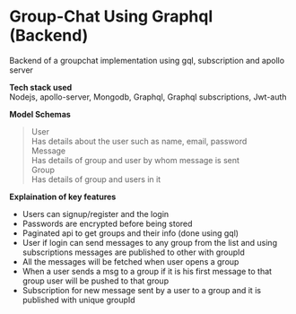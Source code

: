 # Group-Chat Using Graphql (Backend)
Backend of a groupchat implementation using gql, subscription and apollo server


**Tech stack used**<br/>
  Nodejs, apollo-server, Mongodb, Graphql, Graphql subscriptions, Jwt-auth


**Model Schemas**
> User<br/>
  Has details about the user such as name, email, password<br/>
 >Message<br/> 
  Has details of group and user by whom message is sent<br/>
  >Group<br/>
  Has details of group and users in it

**Explaination of key features**

- Users can signup/register and the login<br/>
- Passwords are encrypted before being stored<br>
- Paginated api to get groups and their info (done using gql)<br>
- User if login can send messages to any group from the list and using subscriptions messages are published to other with groupId<br>
- All the messages will be fetched when user opens a group<br>
- When a user sends a msg to a group if it is his first message to that group user will be pushed to that group<br/>
- Subscription for new message sent by a user to a group and it is published with unique groupId<br>



